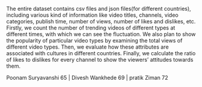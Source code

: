 The entire dataset contains csv files and json files(for different countries), including various kind of information like video titles, channels, video categories, publish time, number of views, number of likes and dislikes, etc.
Firstly, we count the number of trending videos of different types at different times, with which we can see the fluctuation. We also plan to show the popularity of particular video types by examining the total views of different video types. Then, we evaluate how these attributes are associated with cultures in different countries. Finally, we calculate the ratio of likes to dislikes for every channel to show the viewers’ attitudes towards them.

Poonam Suryavanshi 65   |
Divesh Wankhede    69   |
pratik Ziman       72   
